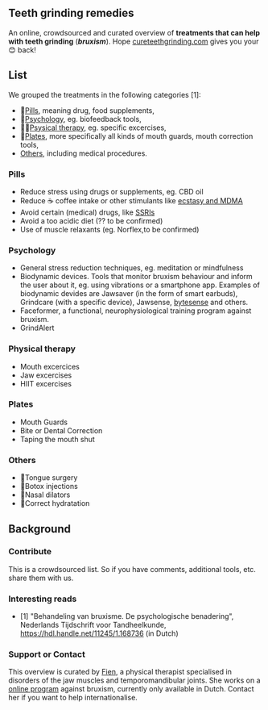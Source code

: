 ## Teeth grinding remedies

An online, crowdsourced and curated overview of **treatments that can help with teeth grinding** (***bruxism***). Hope [cureteethgrinding.com](http://cureteethgrinding.com/) gives you your 😊 back!

## List

We grouped the treatments in the following categories [1]:
- 💊[Pills](#pills), meaning drug, food supplements, 
- 🧠[Psychology](#psychology), eg. biofeedback tools,
- 🏃‍♀️[Psysical therapy](#physical-therapy), eg. specific excercises,
- 🦷[Plates](#plates), more specifically all kinds of mouth guards, mouth correction tools,
- [Others](#others), including medical procedures.

### Pills
- Reduce stress using drugs or supplements, eg. CBD oil
- Reduce ☕ coffee intake or other stimulants like [ecstasy and MDMA](https://www.spineo.org/ecstasy-mdma-and-bruxism/)
- Avoid certain (medical) drugs, like [SSRIs](https://www.spineo.org/link-between-bruxism-and-selective-serotonin-reuptake-inhibitors-ssris)
- Avoid a too acidic diet (?? to be confirmed)
- Use of muscle relaxants (eg. Norflex,to be confirmed) 




### Psychology
- General stress reduction techniques, eg. meditation or mindfulness
- Biodynamic devices. Tools that monitor bruxism behaviour and inform the user about it, eg. using vibrations or a smartphone app. Examples of biodynamic devides are Jawsaver (in the form of smart earbuds), Grindcare (with a specific device), Jawsense, [bytesense](https://www.bytesense.us/) and others.
- Faceformer, a functional, neurophysiological training program against bruxism.
- GrindAlert

### Physical therapy
- Mouth excercices	
- Jaw excercises
- HIIT excercises

### Plates
- Mouth Guards
- Bite or Dental Correction	
- Taping the mouth shut

### Others
- 👅Tongue surgery
- 💉Botox injections
- 👃Nasal dilators
- 🌊Correct hydratation


## Background

### Contribute
This is a crowdsourced list. So if you have comments, additional tools, etc. share them with us.

### Interesting reads
- [1] "Behandeling van bruxisme. De psychologische benadering", Nederlands Tijdschrift voor Tandheelkunde, https://hdl.handle.net/11245/1.168736 (in Dutch)

### Support or Contact
This overview is curated by [Fien](https://www.fienjonnaert.be), a physical therapist specialised in disorders of the jaw muscles and temporomandibular joints. She works on a [online program](https://www.kaakpunt.be) against bruxism, currently only available in Dutch. Contact her if you want to help internationalise.
